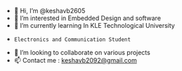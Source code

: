 
- 👋 Hi, I’m @keshavb2605
- 👀 I’m interested in Embedded Design and software
- 🌱 I’m currently learning In KLE Technological University
-     Electronics and Communication Student
- 💞️ I’m looking to collaborate on various projects
- 📫 Contact me : keshavb2092@gmail.com
  

<!---
keshavb2605/keshavb2605 is a ✨ special ✨ repository because its `README.md` (this file) appears on your GitHub profile.
You can click the Preview link to take a look at your changes.
--->
